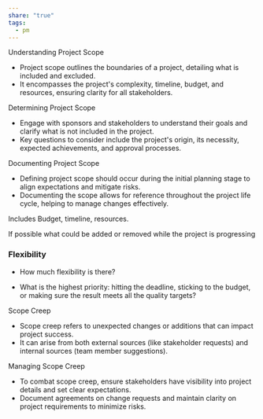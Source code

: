 ```yaml
---
share: "true"
tags:
  - pm
---
```


Understanding Project Scope

- Project scope outlines the boundaries of a project, detailing what is included and excluded.
- It encompasses the project's complexity, timeline, budget, and resources, ensuring clarity for all stakeholders.

Determining Project Scope

- Engage with sponsors and stakeholders to understand their goals and clarify what is not included in the project.
- Key questions to consider include the project's origin, its necessity, expected achievements, and approval processes.

Documenting Project Scope

- Defining project scope should occur during the initial planning stage to align expectations and mitigate risks.
- Documenting the scope allows for reference throughout the project life cycle, helping to manage changes effectively.

Includes Budget, timeline, resources. 

If possible what could be added or removed while the project is progressing 

### Flexibility

- How much flexibility is there?
    
- What is the highest priority: hitting the deadline, sticking to the budget, or making sure the result meets all the quality targets?

Scope Creep

- Scope creep refers to unexpected changes or additions that can impact project success.
- It can arise from both external sources (like stakeholder requests) and internal sources (team member suggestions).

Managing Scope Creep

- To combat scope creep, ensure stakeholders have visibility into project details and set clear expectations.
- Document agreements on change requests and maintain clarity on project requirements to minimize risks.